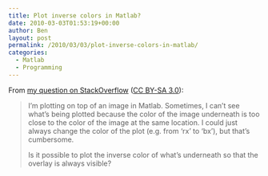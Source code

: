 ```yaml
---
title: Plot inverse colors in Matlab?
date: 2010-03-03T01:53:19+00:00
author: Ben
layout: post
permalink: /2010/03/03/plot-inverse-colors-in-matlab/
categories:
  - Matlab
  - Programming
---
```

From [my question on StackOverflow](http://stackoverflow.com/questions/2372949/plot-inverse-colors-in-matlab) ([CC BY-SA 3.0](http://creativecommons.org/licenses/by-sa/3.0/)):

> I&#8217;m plotting on top of an image in Matlab. Sometimes, I can&#8217;t see what&#8217;s being plotted because the color of the image underneath is too close to the color of the image at the same location. I could just always change the color of the plot (e.g. from &#8216;rx&#8217; to &#8216;bx&#8217;), but that&#8217;s cumbersome.
> 
> Is it possible to plot the inverse color of what&#8217;s underneath so that the overlay is always visible?